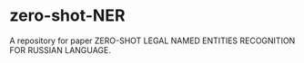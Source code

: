 # zero-shot-NER

A repository for paper ZERO-SHOT LEGAL NAMED ENTITIES RECOGNITION FOR RUSSIAN LANGUAGE.
